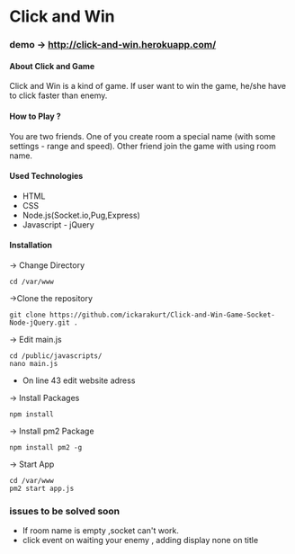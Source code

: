 # Click and Win

### demo -> http://click-and-win.herokuapp.com/

#### About Click and Game
Click and Win is a kind of game. If user want to win the game, he/she have to click faster than enemy.
#### How to Play ?
You are two friends. One of you create room a special name (with some settings - range and speed). Other friend join the game with using room name.
#### Used Technologies
* HTML
* CSS
* Node.js(Socket.io,Pug,Express)
* Javascript - jQuery

#### Installation

-> Change Directory
```
cd /var/www
```
->Clone the repository
```
git clone https://github.com/ickarakurt/Click-and-Win-Game-Socket-Node-jQuery.git .
```
-> Edit main.js
```
cd /public/javascripts/
nano main.js
```
* On line 43 edit website adress

-> Install Packages
```
npm install
```
-> Install pm2 Package

```
npm install pm2 -g
```
-> Start App
```
cd /var/www
pm2 start app.js
```
### issues to be solved soon
* If room name is empty ,socket can't work.
* click event on waiting your enemy , adding display none on title









